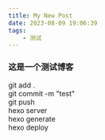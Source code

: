 ```yaml
---
title: My New Post
date: 2023-08-09 19:06:39
tags:
	- 测试
---
```

### 这是一个测试博客
git add . <br>
git commit -m "test" <br>
git push <br>
hexo server <br>
hexo generate <br>
hexo deploy<br>
